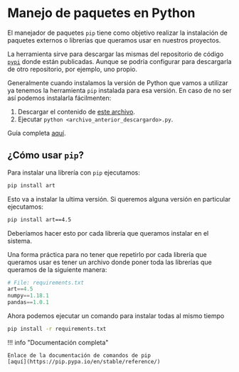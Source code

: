 # Manejo de paquetes en Python

El manejador de paquetes `pip` tiene como objetivo realizar la instalación de
paquetes externos o librerías que queramos usar en nuestros proyectos.

La herramienta sirve para descargar las mismas del repositorio de código
[`pypi`](https://pypi.org/) donde están publicadas. Aunque se podría configurar
para descargarla de otro repositorio, por ejemplo, uno propio.

Generalmente cuando instalamos la versión de Python que vamos a utilizar ya
tenemos la herramienta `pip` instalada para esa versión. En caso de no ser así
podemos instalarla fácilmenten:

1. Descargar el contenido de [este archivo](https://bootstrap.pypa.io/get-pip.py).
2. Ejecutar `python <archivo_anterior_descargardo>.py`.

Guía completa [aquí](https://pip.pypa.io/en/stable/installing/).

## ¿Cómo usar `pip`?

Para instalar una librería con `pip` ejecutamos:

```bash
pip install art
```

Esto va a instalar la ultima versión. Si queremos alguna versión en particular
ejecutamos:

```bash
pip install art==4.5
```

Deberíamos hacer esto por cada librería que queramos instalar en el sistema.

Una forma práctica para no tener que repetirlo por cada librería que queramos
usar es tener un archivo donde poner toda las librerías que queramos de la
siguiente manera:

```python
# File: requirements.txt
art==4.5
numpy==1.18.1
pandas==1.0.1
```

Ahora podemos ejecutar un comando para instalar todas al mismo tiempo

```bash
pip install -r requirements.txt
```

!!! info "Documentación completa"

    Enlace de la documentación de comandos de pip
    [aquí](https://pip.pypa.io/en/stable/reference/)
